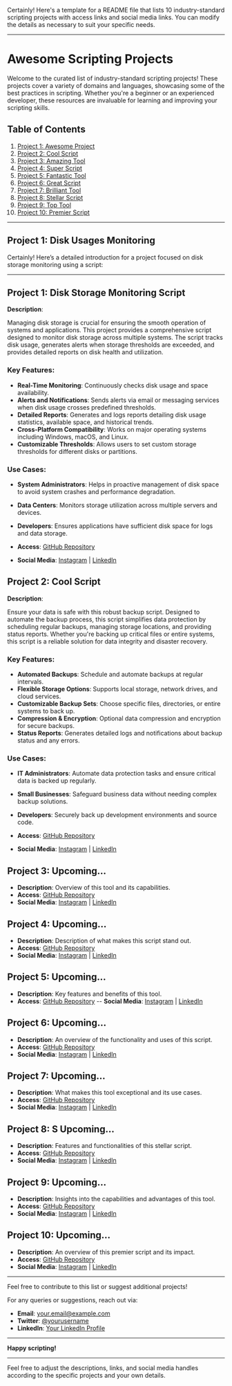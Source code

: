 Certainly! Here's a template for a README file that lists 10 industry-standard scripting projects with access links and social media links. You can modify the details as necessary to suit your specific needs.

---

# Awesome Scripting Projects

Welcome to the curated list of industry-standard scripting projects! These projects cover a variety of domains and languages, showcasing some of the best practices in scripting. Whether you're a beginner or an experienced developer, these resources are invaluable for learning and improving your scripting skills.

## Table of Contents

1. [Project 1: Awesome Project](#project-1-awesome-project)
2. [Project 2: Cool Script](#project-2-cool-script)
3. [Project 3: Amazing Tool](#project-3-amazing-tool)
4. [Project 4: Super Script](#project-4-super-script)
5. [Project 5: Fantastic Tool](#project-5-fantastic-tool)
6. [Project 6: Great Script](#project-6-great-script)
7. [Project 7: Brilliant Tool](#project-7-brilliant-tool)
8. [Project 8: Stellar Script](#project-8-stellar-script)
9. [Project 9: Top Tool](#project-9-top-tool)
10. [Project 10: Premier Script](#project-10-premier-script)

---

## Project 1: Disk Usages Monitoring
Certainly! Here’s a detailed introduction for a project focused on disk storage monitoring using a script:

---

## Project 1: Disk Storage Monitoring Script

**Description**: 

Managing disk storage is crucial for ensuring the smooth operation of systems and applications. This project provides a comprehensive script designed to monitor disk storage across multiple systems. The script tracks disk usage, generates alerts when storage thresholds are exceeded, and provides detailed reports on disk health and utilization.

### Key Features:

- **Real-Time Monitoring**: Continuously checks disk usage and space availability.
- **Alerts and Notifications**: Sends alerts via email or messaging services when disk usage crosses predefined thresholds.
- **Detailed Reports**: Generates and logs reports detailing disk usage statistics, available space, and historical trends.
- **Cross-Platform Compatibility**: Works on major operating systems including Windows, macOS, and Linux.
- **Customizable Thresholds**: Allows users to set custom storage thresholds for different disks or partitions.

### Use Cases:

- **System Administrators**: Helps in proactive management of disk space to avoid system crashes and performance degradation.
- **Data Centers**: Monitors storage utilization across multiple servers and devices.
- **Developers**: Ensures applications have sufficient disk space for logs and data storage.

- **Access**: [GitHub Repository]([https://github.com/username/awesome-project](https://github.com/MrRinkukumar2004/Script_Projects/tree/main/01.DiskUsageMonitoring))
- **Social Media**: [Instagram]([https://twitter.com/username](https://www.instagram.com/motivational_engineer01/)) | [LinkedIn]([https://linkedin.com/in/username](https://www.linkedin.com/in/mrrinkukumar2004/))

## Project 2: Cool Script

**Description**:

Ensure your data is safe with this robust backup script. Designed to automate the backup process, this script simplifies data protection by scheduling regular backups, managing storage locations, and providing status reports. Whether you're backing up critical files or entire systems, this script is a reliable solution for data integrity and disaster recovery.

### Key Features:

- **Automated Backups**: Schedule and automate backups at regular intervals.
- **Flexible Storage Options**: Supports local storage, network drives, and cloud services.
- **Customizable Backup Sets**: Choose specific files, directories, or entire systems to back up.
- **Compression & Encryption**: Optional data compression and encryption for secure backups.
- **Status Reports**: Generates detailed logs and notifications about backup status and any errors.

### Use Cases:

- **IT Administrators**: Automate data protection tasks and ensure critical data is backed up regularly.
- **Small Businesses**: Safeguard business data without needing complex backup solutions.
- **Developers**: Securely back up development environments and source code.

- **Access**: [GitHub Repository]([https://github.com/username/cool-script](https://github.com/MrRinkukumar2004/Script_Projects/tree/main/02.backupScript))
- **Social Media**: [Instagram]([https://twitter.com/username](https://www.instagram.com/motivational_engineer01/)) | [LinkedIn]([https://linkedin.com/in/username](https://www.linkedin.com/in/mrrinkukumar2004/))


## Project 3:  Upcoming...

- **Description**: Overview of this tool and its capabilities.
- **Access**: [GitHub Repository](https://github.com/username/amazing-tool)
- **Social Media**: [Instagram]([https://twitter.com/username](https://www.instagram.com/motivational_engineer01/)) | [LinkedIn]([https://linkedin.com/in/username](https://www.linkedin.com/in/mrrinkukumar2004/))


## Project 4:  Upcoming...
- **Description**: Description of what makes this script stand out.
- **Access**: [GitHub Repository](https://github.com/username/super-script)
- **Social Media**: [Instagram]([https://twitter.com/username](https://www.instagram.com/motivational_engineer01/)) | [LinkedIn]([https://linkedin.com/in/username](https://www.linkedin.com/in/mrrinkukumar2004/))


## Project 5:  Upcoming...

- **Description**: Key features and benefits of this tool.
- **Access**: [GitHub Repository](https://github.com/username/fantastic-tool)
-- **Social Media**: [Instagram]([https://twitter.com/username](https://www.instagram.com/motivational_engineer01/)) | [LinkedIn]([https://linkedin.com/in/username](https://www.linkedin.com/in/mrrinkukumar2004/))

## Project 6:  Upcoming...

- **Description**: An overview of the functionality and uses of this script.
- **Access**: [GitHub Repository](https://github.com/username/great-script)
- **Social Media**: [Instagram]([https://twitter.com/username](https://www.instagram.com/motivational_engineer01/)) | [LinkedIn]([https://linkedin.com/in/username](https://www.linkedin.com/in/mrrinkukumar2004/))

## Project 7:  Upcoming...

- **Description**: What makes this tool exceptional and its use cases.
- **Access**: [GitHub Repository](https://github.com/username/brilliant-tool)
- **Social Media**: [Instagram]([https://twitter.com/username](https://www.instagram.com/motivational_engineer01/)) | [LinkedIn]([https://linkedin.com/in/username](https://www.linkedin.com/in/mrrinkukumar2004/))


## Project 8: S Upcoming...
- **Description**: Features and functionalities of this stellar script.
- **Access**: [GitHub Repository](https://github.com/username/stellar-script)
- **Social Media**: [Instagram]([https://twitter.com/username](https://www.instagram.com/motivational_engineer01/)) | [LinkedIn]([https://linkedin.com/in/username](https://www.linkedin.com/in/mrrinkukumar2004/))


## Project 9: Upcoming...

- **Description**: Insights into the capabilities and advantages of this tool.
- **Access**: [GitHub Repository](https://github.com/username/top-tool)
- **Social Media**: [Instagram]([https://twitter.com/username](https://www.instagram.com/motivational_engineer01/)) | [LinkedIn]([https://linkedin.com/in/username](https://www.linkedin.com/in/mrrinkukumar2004/))

## Project 10: Upcoming...

- **Description**: An overview of this premier script and its impact.
- **Access**: [GitHub Repository](https://github.com/username/premier-script)
- **Social Media**: [Instagram]([https://twitter.com/username](https://www.instagram.com/motivational_engineer01/)) | [LinkedIn]([https://linkedin.com/in/username](https://www.linkedin.com/in/mrrinkukumar2004/))


---

Feel free to contribute to this list or suggest additional projects!

For any queries or suggestions, reach out via:

- **Email**: your.email@example.com
- **Twitter**: [@yourusername](https://twitter.com/yourusername)
- **LinkedIn**: [Your LinkedIn Profile](https://linkedin.com/in/yourusername)

---

**Happy scripting!**

---

Feel free to adjust the descriptions, links, and social media handles according to the specific projects and your own details.
